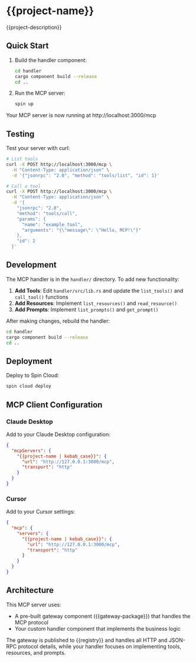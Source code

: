 # {{project-name}}

{{project-description}}

## Quick Start

1. Build the handler component:
   ```bash
   cd handler
   cargo component build --release
   cd ..
   ```

2. Run the MCP server:
   ```bash
   spin up
   ```

Your MCP server is now running at http://localhost:3000/mcp

## Testing

Test your server with curl:

```bash
# List tools
curl -X POST http://localhost:3000/mcp \
  -H "Content-Type: application/json" \
  -d '{"jsonrpc": "2.0", "method": "tools/list", "id": 1}'

# Call a tool
curl -X POST http://localhost:3000/mcp \
  -H "Content-Type: application/json" \
  -d '{
    "jsonrpc": "2.0",
    "method": "tools/call",
    "params": {
      "name": "example_tool",
      "arguments": "{\"message\": \"Hello, MCP!\"}"
    },
    "id": 2
  }'
```

## Development

The MCP handler is in the `handler/` directory. To add new functionality:

1. **Add Tools**: Edit `handler/src/lib.rs` and update the `list_tools()` and `call_tool()` functions
2. **Add Resources**: Implement `list_resources()` and `read_resource()` 
3. **Add Prompts**: Implement `list_prompts()` and `get_prompt()`

After making changes, rebuild the handler:

```bash
cd handler
cargo component build --release
cd ..
```

## Deployment

Deploy to Spin Cloud:

```bash
spin cloud deploy
```

## MCP Client Configuration

### Claude Desktop

Add to your Claude Desktop configuration:

```json
{
  "mcpServers": {
    "{{project-name | kebab_case}}": {
      "url": "http://127.0.0.1:3000/mcp",
      "transport": "http"
    }
  }
}
```

### Cursor

Add to your Cursor settings:

```json
{
  "mcp": {
    "servers": {
      "{{project-name | kebab_case}}": {
        "url": "http://127.0.0.1:3000/mcp",
        "transport": "http"
      }
    }
  }
}
```

## Architecture

This MCP server uses:
- A pre-built gateway component ({{gateway-package}}) that handles the MCP protocol
- Your custom handler component that implements the business logic

The gateway is published to {{registry}} and handles all HTTP and JSON-RPC protocol details, while your handler focuses on implementing tools, resources, and prompts.